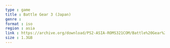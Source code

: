 ```yaml
---
type : game
title : Battle Gear 3 (Japan)
genre : 
format : iso
region : asia
link : https://archive.org/download/PS2-ASIA-ROMS321COM/Battle%20Gear%203%20%28Japan%29.7z
size : 1.3GB
---
```

